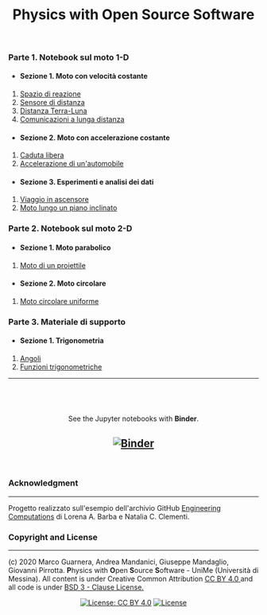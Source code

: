 <div align = "center">

# Physics with Open Source Software

</div>

&nbsp;

### Parte 1. Notebook sul moto 1-D

* #### Sezione 1. Moto con velocità costante

1. [Spazio di reazione](https://nbviewer.jupyter.org/github/Darkaquon/Physics-with-Open-Source-Software/blob/master/Notebook/Spazio_di_reazione.ipynb)
2. [Sensore di distanza](https://nbviewer.jupyter.org/github/Darkaquon/Physics-with-Open-Source-Software/blob/master/Notebook/Sensore_di_distanza.ipynb)
3. [Distanza Terra-Luna](https://nbviewer.jupyter.org/github/Darkaquon/Physics-with-Open-Source-Software/blob/master/Notebook/Distanza_Terra_Luna.ipynb)
4. [Comunicazioni a lunga distanza](https://nbviewer.jupyter.org/github/Darkaquon/Physics-with-Open-Source-Software/blob/master/Notebook/Comunicazioni_a_lunga_distanza.ipynb)

* #### Sezione 2. Moto con accelerazione costante

1. [Caduta libera](https://nbviewer.jupyter.org/github/Darkaquon/Physics-with-Open-Source-Software/blob/master/Notebook/Caduta_libera.ipynb)
2. [Accelerazione di un'automobile](https://nbviewer.jupyter.org/github/Darkaquon/Physics-with-Open-Source-Software/blob/master/Notebook/Accelerazione_automobile.ipynb)

* #### Sezione 3. Esperimenti e analisi dei dati

1. [Viaggio in ascensore](https://nbviewer.jupyter.org/github/Darkaquon/Physics-with-Open-Source-Software/blob/master/Notebook/Viaggio_in_ascensore.ipynb)
2. [Moto lungo un piano inclinato](https://nbviewer.jupyter.org/github/Darkaquon/Physics-with-Open-Source-Software/blob/master/Notebook/Piano_inclinato.ipynb)

### Parte 2. Notebook sul moto 2-D

* #### Sezione 1. Moto parabolico

1. [Moto di un proiettile](https://nbviewer.jupyter.org/github/Darkaquon/Physics-with-Open-Source-Software/blob/master/Notebook/Moto_proiettile.ipynb)

* #### Sezione 2. Moto circolare

1. [Moto circolare uniforme](https://nbviewer.jupyter.org/github/Darkaquon/Physics-with-Open-Source-Software/blob/master/Notebook/Moto_circolare_uniforme.ipynb)

### Parte 3. Materiale di supporto

* #### Sezione 1. Trigonometria

1. [Angoli](https://nbviewer.jupyter.org/github/Darkaquon/Physics-with-Open-Source-Software/blob/master/Notebook/Angoli.ipynb)
2. [Funzioni trigonometriche](https://nbviewer.jupyter.org/github/Darkaquon/Physics-with-Open-Source-Software/blob/master/Notebook/Funzioni.ipynb)
---------
&nbsp;
--------------
<div align = "center">

See the Jupyter notebooks with **Binder**.

[![Binder](https://mybinder.org/badge_logo.svg)](https://mybinder.org/v2/gh/Darkaquon/Physics-with-Open-Source-Software/master)
---------------
</div>

&nbsp;

### Acknowledgment
-----------------------
Progetto realizzato sull'esempio dell'archivio GitHub [Engineering Computations](https://github.com/engineersCode/EngComp) di Lorena A. Barba e Natalia C. Clementi.

### Copyright and License
-------------------------
(c) 2020 Marco Guarnera, Andrea Mandanici, Giuseppe Mandaglio, Giovanni Pirrotta. **P**hysics with **O**pen **S**ource **S**oftware - UniMe (Università di Messina). All content is under Creative Common Attribution <a rel="license" href="https://creativecommons.org/licenses/by/4.0"> CC BY 4.0 </a> and all code is under [BSD 3 - Clause License.](https://opensource.org/licenses/BSD-3-Clause)

<div align = "center">

[![License: CC BY 4.0](https://img.shields.io/badge/License-CC%20BY%204.0-lightgrey.svg)](https://creativecommons.org/licenses/by/4.0/)
[![License](https://img.shields.io/badge/License-BSD%203--Clause-blue.svg)](https://opensource.org/licenses/BSD-3-Clause)

</div>
